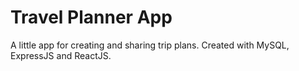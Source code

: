 # Travel Planner App
A little app for creating and sharing trip plans. Created with MySQL, ExpressJS and ReactJS.
